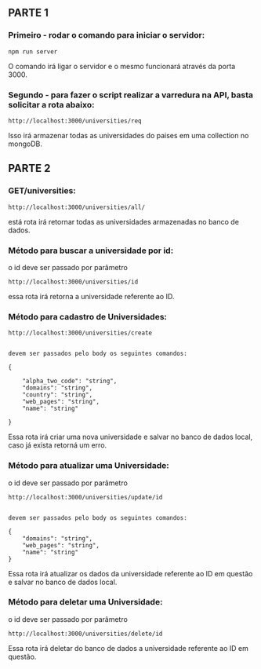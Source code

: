 ## PARTE 1 

### Primeiro - rodar o comando para iniciar o servidor:

```
npm run server

```
O comando irá ligar o servidor e o mesmo funcionará através da porta 3000.

### Segundo - para fazer o script realizar a varredura na API, basta solicitar a rota abaixo:


```
http://localhost:3000/universities/req

```
Isso irá armazenar todas as universidades do paises em uma collection no mongoDB.


## PARTE 2


### GET/universities:

```
http://localhost:3000/universities/all/

```
está rota irá retornar todas as universidades armazenadas no banco de dados.


### Método para buscar a universidade por id:

o id deve ser passado por parâmetro

```
http://localhost:3000/universities/id

```
essa rota irá retorna a universidade referente ao ID.


### Método para cadastro de Universidades:

```
http://localhost:3000/universities/create


devem ser passados pelo body os seguintes comandos: 

{

    "alpha_two_code": "string",
    "domains": "string",
    "country": "string",
    "web_pages": "string",
    "name": "string"

}

```

Essa rota irá criar uma nova universidade e salvar no banco de dados local, caso já exista retorná um erro. 

### Método para atualizar uma Universidade:

o id deve ser passado por parâmetro

```
http://localhost:3000/universities/update/id


devem ser passados pelo body os seguintes comandos: 

{
    "domains": "string",
    "web_pages": "string",
    "name": "string"
}

```

Essa rota irá atualizar os dados da universidade referente ao ID em questão e salvar no banco de dados local. 

### Método para deletar uma Universidade:

o id deve ser passado por parâmetro

```
http://localhost:3000/universities/delete/id

```

Essa rota irá deletar do banco de dados a universidade referente ao ID em questão.
